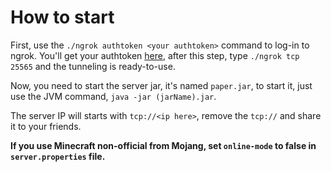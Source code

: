 # How to start
First, use the `./ngrok authtoken <your authtoken>` command to log-in to ngrok. You'll get your authtoken [here](dashboard.ngrok.com), after this step, type `./ngrok tcp 25565` and the tunneling is ready-to-use.

Now, you need to start the server jar, it's named `paper.jar`, to start it, just use the JVM command, `java -jar (jarName).jar`.

The server IP will starts with `tcp://<ip here>`, remove the `tcp://` and share it to your friends.

**If you use Minecraft non-official from Mojang, set `online-mode` to false in `server.properties` file.**
